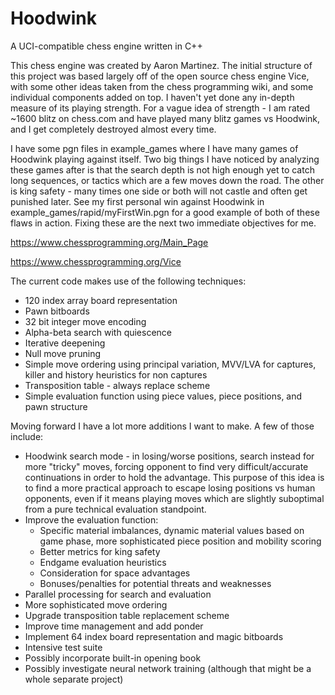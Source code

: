 # Hoodwink
A UCI-compatible chess engine written in C++

This chess engine was created by Aaron Martinez. The initial structure of this project was based largely off of the open source chess engine Vice, with some other ideas taken from the chess programming wiki, and some individual components added on top. I haven't yet done any in-depth measure of its playing strength. For a vague idea of strength - I am rated ~1600 blitz on chess.com and have played many blitz games vs Hoodwink, and I get completely destroyed almost every time. 

I have some pgn files in example_games where I have many games of Hoodwink playing against itself. Two big things I have noticed by analyzing these games after is that the search depth is not high enough yet to catch long sequences, or tactics which are a few moves down the road. The other is king safety - many times one side or both will not castle and often get punished later. See my first personal win against Hoodwink in example_games/rapid/myFirstWin.pgn for a good example of both of these flaws in action. Fixing these are the next two immediate objectives for me.

https://www.chessprogramming.org/Main_Page

https://www.chessprogramming.org/Vice

The current code makes use of the following techniques:
* 120 index array board representation
* Pawn bitboards
* 32 bit integer move encoding
* Alpha-beta search with quiescence
* Iterative deepening
* Null move pruning
* Simple move ordering using principal variation, MVV/LVA for captures, killer and history heuristics for non captures
* Transposition table - always replace scheme
* Simple evaluation function using piece values, piece positions, and pawn structure

Moving forward I have a lot more additions I want to make. A few of those include:
* Hoodwink search mode - in losing/worse positions, search instead for more "tricky" moves, forcing opponent to find very difficult/accurate continuations in order to hold the advantage. This purpose of this idea is to find a more practical approach to escape losing positions vs human opponents, even if it means playing moves which are slightly suboptimal from a pure technical evaluation standpoint. 
* Improve the evaluation function:
    - Specific material imbalances, dynamic material values based on game phase, more sophisticated piece position and mobility scoring
    - Better metrics for king safety
    - Endgame evaluation heuristics
    - Consideration for space advantages
    - Bonuses/penalties for potential threats and weaknesses
* Parallel processing for search and evaluation
* More sophisticated move ordering
* Upgrade transposition table replacement scheme
* Improve time management and add ponder
* Implement 64 index board representation and magic bitboards
* Intensive test suite
* Possibly incorporate built-in opening book
* Possibly investigate neural network training (although that might be a whole separate project)
